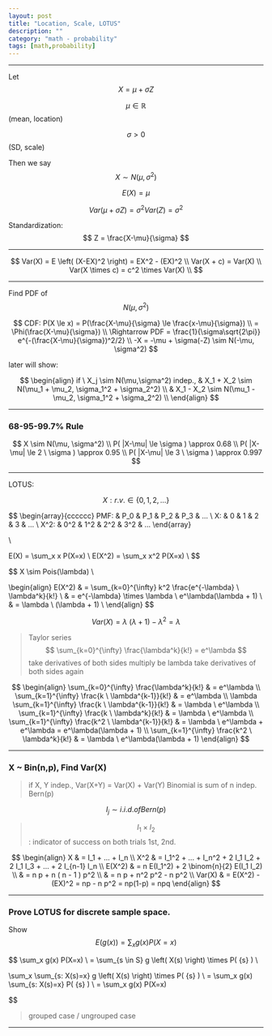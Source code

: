 ```yaml
---
layout: post
title: "Location, Scale, LOTUS"
description: ""
category: "math - probability"
tags: [math,probability]
---
```


<script type="text/javascript" async
  src="https://cdn.mathjax.org/mathjax/latest/MathJax.js?config=TeX-MML-AM_CHTML">
</script>

<script type="text/x-mathjax-config">
MathJax.Hub.Config({
  displayAlign: "left",
  displayIndent: "2em"
});
</script>

---

Let $$ X = \mu + \sigma Z $$ 

$$ \mu \in \mathbb{R} $$ (mean, location)

$$ \sigma > 0 $$ (SD, scale)

Then we say $$ X \sim N(\mu, \sigma^2) $$

$$ E(X) = \mu $$

$$ Var(\mu + \sigma Z)= \sigma^2 Var(Z) = \sigma^2 $$

Standardization: $$ Z = \frac{X-\mu}{\sigma} $$

---

$$ 
Var(X) = E \left( (X-EX)^2 \right) = EX^2 - (EX)^2 \\
Var(X + c) = Var(X) \\
Var(X \times c) = c^2 \times Var(X) \\
$$

---

Find PDF of $$ N(\mu, \sigma^2) $$

$$ 
CDF: P(X \le x) = P(\frac{X-\mu}{\sigma} \le \frac{x-\mu}{\sigma}) \\
= \Phi(\frac{X-\mu}{\sigma}) \\
\Rightarrow PDF = \frac{1}{\sigma\sqrt{2\pi}} e^{-(\frac{X-\mu}{\sigma})^2/2} \\
-X = -\mu + \sigma(-Z) \sim N(-\mu, \sigma^2)
$$

later will show:

$$
\begin{align}
if \ X_j \sim N(\mu,\sigma^2) indep., 
  & X_1 + X_2 \sim N(\mu_1 + \mu_2, \sigma_1^2 + \sigma_2^2) \\
  & X_1 - X_2 \sim N(\mu_1 - \mu_2, \sigma_1^2 + \sigma_2^2) \\
\end{align}
$$

---

### 68-95-99.7% Rule

$$ 
X \sim N(\mu, \sigma^2) \\
P( |X-\mu| \le \sigma ) \approx 0.68 \\
P( |X-\mu| \le 2 \ \sigma ) \approx 0.95 \\
P( |X-\mu| \le 3 \ \sigma ) \approx 0.997
$$

---

LOTUS:

$$ X: r.v. \in \{ 0, 1, 2, ... \} $$

$$
\begin{array}{cccccc}
PMF: & P_0 & P_1 & P_2 & P_3 & ... \\
X: & 0 & 1 & 2 & 3 & ... \\
X^2: & 0^2 & 1^2 & 2^2 & 3^2 & ...
\end{array}

\\

E(X) = \sum_x x P(X=x) \\
E(X^2) = \sum_x x^2 P(X=x) \\
$$

$$ 
X \sim Pois(\lambda) \\

\begin{align}
E(X^2) & = \sum_{k=0}^{\infty} k^2 \frac{e^{-\lambda} \ \lambda^k}{k!} \\
& = e^{-\lambda} \times \lambda \ e^\lambda(\lambda + 1) \\
& = \lambda \ (\lambda + 1) \\
\end{align}
$$

$$
Var(X) = \lambda \ (\lambda + 1) - \lambda^2 = \lambda
$$

> Taylor series
> $$ \sum_{k=0}^{\infty} \frac{\lambda^k}{k!} = e^\lambda $$
> take derivatives of both sides
> multiply be lambda
> take derivatives of both sides again

$$
\begin{align}
\sum_{k=0}^{\infty} \frac{\lambda^k}{k!} & = e^\lambda \\
\sum_{k=1}^{\infty} \frac{k \ \lambda^{k-1}}{k!} & = e^\lambda \\
\lambda \sum_{k=1}^{\infty} \frac{k \ \lambda^{k-1}}{k!} & = \lambda \ e^\lambda \\
\sum_{k=1}^{\infty} \frac{k \ \lambda^k}{k!} & = \lambda \ e^\lambda \\
\sum_{k=1}^{\infty} \frac{k^2 \ \lambda^{k-1}}{k!} & = \lambda \ e^\lambda + e^\lambda = e^\lambda(\lambda + 1) \\
\sum_{k=1}^{\infty} \frac{k^2 \ \lambda^k}{k!} & = \lambda \ e^\lambda(\lambda + 1)
\end{align}
$$

---

### X ~ Bin(n,p), Find Var(X)

> if X, Y indep., Var(X+Y) = Var(X) + Var(Y)
> Binomial is sum of n indep. Bern(p)

$$ I_j \sim i.i.d. of Bern(p) $$

> $$ I_1 \times I_2 $$ : indicator of success on both trials 1st,  2nd. 

$$
\begin{align}
X & = I_1 + ... + I_n \\
X^2 & = I_1^2 + ... + I_n^2 + 2 I_1 I_2 + 2 I_1 I_3 + ... + 2 I_{n-1} I_n \\
E(X^2) & = n E(I_1^2) + 2 \binom{n}{2} E(I_1 I_2) \\
& =  n p + n ( n - 1 ) p^2 \\
& =  n p + n^2 p^2 - n p^2 \\
Var(X) & = E(X^2) - (EX)^2 = np - n p^2 = np(1-p) = npq
\end{align}
$$

---

### Prove LOTUS for discrete sample space.

Show $$ E( g(x) ) = \sum_x g(x) P(X=x) $$

$$
\sum_x g(x) P(X=x) \\
= \sum_{s \in S} g \left( X(s) \right) \times P( \{s\} ) \\

\sum_x \sum_{s: X(s)=x} g \left( X(s) \right) \times P( \{s\} ) \\
= \sum_x g(x) \sum_{s: X(s)=x} P( \{s\} ) \\
= \sum_x g(x) P(X=x)

$$

> grouped case / ungrouped case

---